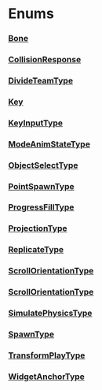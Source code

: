 # Enums
### [**Bone**](Bone.md)
### [**CollisionResponse**](CollisionResponse.md)
### [**DivideTeamType**](DivideTeamType.md)
### [**Key**](Key.md)
### [**KeyInputType**](KeyInputType.md)
### [**ModeAnimStateType**](ModeAnimStateType.md)
### [**ObjectSelectType**](ObjectSelectType.md)
### [**PointSpawnType**](PointSpawnType.md)
### [**ProgressFillType**](ProgressFillType.md)
### [**ProjectionType**](ProjectionType.md)
### [**ReplicateType**](ReplicateType.md)
### [**ScrollOrientationType**](ScrollOrientationType.md)
### [**ScrollOrientationType**](ScrollOrientationType.md)
### [**SimulatePhysicsType**](SimulatePhysicsType.md)
### [**SpawnType**](SpawnType.md)
### [**TransformPlayType**](TransformPlayType.md)
### [**WidgetAnchorType**](WidgetAnchorType.md)
